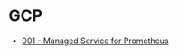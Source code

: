 # GCP
<!-- dddddddddddddddddddddddd -->
- [001 - Managed Service for Prometheus](../gcp/001)
<!-- dddd -->
<!-- rrrrr -->
<!-- wwwwww -->
<!-- qweqwewe -->
<!-- vvvvvv -->
<!-- xfsdfdfd -->
<!-- dfdslfewklre -->